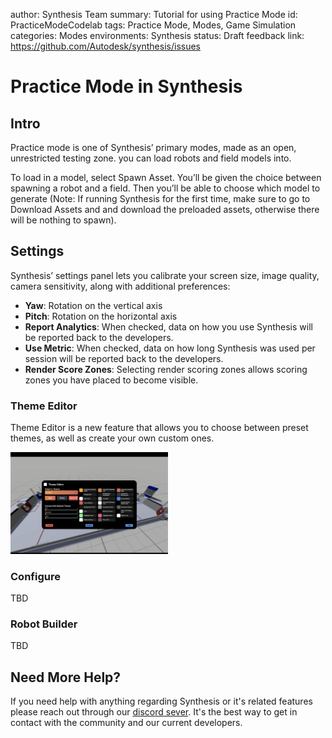 author: Synthesis Team
summary: Tutorial for using Practice Mode
id: PracticeModeCodelab
tags: Practice Mode, Modes, Game Simulation
categories: Modes
environments: Synthesis
status: Draft
feedback link: https://github.com/Autodesk/synthesis/issues

# Practice Mode in Synthesis

## Intro

Practice mode is one of Synthesis’ primary modes, made as an open, unrestricted testing zone.
you can load robots and field models into. 

To load in a model, select Spawn Asset. You’ll be given the choice between spawning a robot and a field. Then you’ll be able to choose which model to generate (Note: If running Synthesis for the first time, make sure to go to Download Assets and and download the preloaded assets, otherwise there will be nothing to spawn).

## Settings

Synthesis’ settings panel lets you calibrate your screen size, image quality, camera sensitivity, along with additional preferences:

- **Yaw**: Rotation on the vertical axis
- **Pitch**: Rotation on the horizontal axis
- **Report Analytics**:  When checked, data on how you use Synthesis will be reported back to the developers.
- **Use Metric**: When checked, data on how long Synthesis was used per session will be reported back to the developers.
- **Render Score Zones**: Selecting render scoring zones allows scoring zones you have placed to become visible.

### Theme Editor

Theme Editor is a new feature that allows you to choose between preset themes, as well as create your own custom ones.

<img src="img/synthesis/theme-editor.png" alt="image" width="50%" height="50%"/>

### Configure

TBD

### Robot Builder

TBD

## Need More Help?

If you need help with anything regarding Synthesis or it's related features please reach out through our
[discord sever](https://www.discord.gg/hHcF9AVgZA). It's the best way to get in contact with the community and our current developers.
